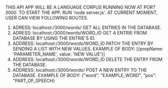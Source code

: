 THIS API APP WILL BE A LANGUAGE CORPUS RUNNING NOW AT PORT 3000.
TO START THE APP, RUN 'node server.js'.
AT CURRENT MOMENT, USER CAN VIEW FOLLOWING ROUTES.

1. ADRESS: localhost:/3000/words/
   GET ALL ENTRIES IN THE DATABASE.
2. ADRESS: localhost:/3000/words/WORD_ID
   GET A ENTRIE FROM DATABASE BY USING THE ENTRIE'S ID.
3. ADDRESS: localhost:/3000/words/WORD_ID
   PATCH THE ENTRY BY SENDING A LIST WITH NEW VALUES.
   EXAMPLE OF BODY: [{propName: 'PARAMETER_NAME', value: 'NEW VALUE'}]
4. ADDRESS: localhost:/3000/words/WORD_ID
   DELETE THE ENTRY FROM THE DATABASE.
5. ADDRESS: localhost:/3000/words/
   POST A NEW ENTRY TO THE DATABASE.
   EXAMPLE OF BODY: {"word": "EXAMPLE_WORD", "pos": "PART_OF_SPEECH}
